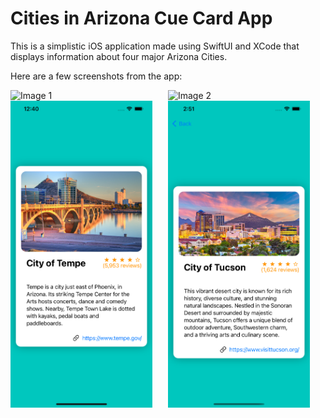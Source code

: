 # Cities in Arizona Cue Card App

This is a simplistic iOS application made using SwiftUI and XCode that displays information about four major Arizona Cities.

Here are a few screenshots from the app:

<div style="display:flex; flex-wrap:wrap;">
  <img src="Screenshots/Screenshot1.png" alt="Image 1" style="width:45%; margin-right:5%;">
  <img src="Screenshots/Screeshot2.png" alt="Image 2" style="width:45%;">
  <img src="Screenshots/Screenshot3.png" alt="Image 3" style="width:45%; margin-right:5%;">
  <img src="Screenshots/Screenshot4.png" alt="Image 4" style="width:45%;">
</div>

